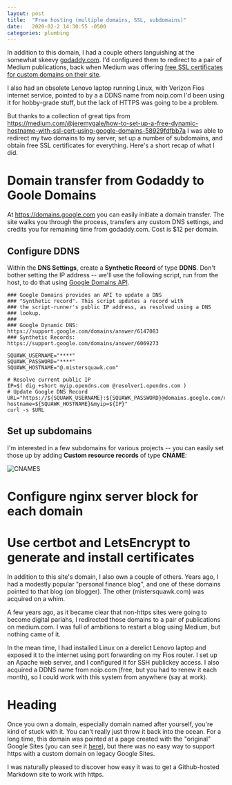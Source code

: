 ```yaml
---
layout: post
title:  "Free hosting (multiple domains, SSL, subdomains)"
date:   2020-02-2 14:30:55 -0500
categories: plumbing
---
```

In addition to this domain, I had a couple others languishing at the somewhat skeevy 
[godaddy.com](https://gizmodo.com/godaddy-sorry-we-promised-holiday-bonuses-that-was-ju-1845948766). I'd configured them to redirect to a pair of Medium publications, back
when Medium was 
offering [free SSL certificates for custom domains on their site](https://help.medium.com/hc/en-us/articles/115003053487-Custom-Domains-service-deprecation). 

I also had an obsolete Lenovo laptop running Linux, with Verizon Fios 
internet service, pointed to by a a DDNS name from noip.com I'd been using it for hobby-grade stuff, but the lack of HTTPS was going to be a problem.

But thanks to a collection of great tips from https://medium.com/@jeremygale/how-to-set-up-a-free-dynamic-hostname-with-ssl-cert-using-google-domains-58929fdfbb7a 
I was able to redirect my two domains to my server, set up a number of subdomains, and obtain free SSL certificates for everything. Here's a short recap of 
what I did.

# Domain transfer from Godaddy to Goole Domains

At https://domains.google.com you can easily initiate a domain transfer. The site walks you through the process, transfers any custom DNS settings, and credits
you for remaining time from godaddy.com. Cost is $12 per domain.

## Configure DDNS

Within the **DNS Settings**, create a **Synthetic Record** of type **DDNS**. Don't bother setting the IP address -- we'll 
use the following script, run from the host, to do that using [Google Domains API](https://support.google.com/domains/answer/6147083?hl=en).

```
### Google Domains provides an API to update a DNS
### "Synthetic record". This script updates a record with 
### the script-runner's public IP address, as resolved using a DNS
### lookup.
###
### Google Dynamic DNS: https://support.google.com/domains/answer/6147083
### Synthetic Records: https://support.google.com/domains/answer/6069273

SQUAWK_USERNAME="****"
SQUAWK_PASSWORD="****"
SQUAWK_HOSTNAME="@.mistersquawk.com"

# Resolve current public IP
IP=$( dig +short myip.opendns.com @resolver1.opendns.com )
# Update Google DNS Record
URL="https://${SQUAWK_USERNAME}:${SQUAWK_PASSWORD}@domains.google.com/nic/update?hostname=${SQUAWK_HOSTNAME}&myip=${IP}"
curl -s $URL
```

## Set up subdomains

I'm interested in a few subdomains for various projects -- you can easily set those up by adding **Custom resource records** of
type **CNAME**:

![CNAMES](/images/CNAME.png)

# Configure nginx server block for each domain


# Use certbot and LetsEncrypt to generate and install certificates



In addition to this site's domain, I also own a couple of others. Years ago, I had a modestly popular "personal finance blog", and one of these domains 
pointed to that blog (on blogger). The other (mistersquawk.com) was acquired on a whim.

A few years ago, as it became clear that non-https sites were going to become digital pariahs, I redirected those domains to a pair of publications on medium.com.
I was full of ambitions to restart a blog using Medium, but nothing came of it.

In the mean time, I had installed Linux on a derelict Lenovo laptop and exposed it to the internet using port forwarding on my Fios router. I set up an Apache web
server, and I configured it for SSH publickey access. I also acquired a DDNS name from noip.com (free, but you had to renew it each month), so I could work with 
this system from anywhere (say at work). 

# Heading

Once you own a domain, especially domain named after yourself, you're kind of stuck with it. You can't really just throw it back into the ocean. For a long time,
this domain was pointed at a page created with the "original" Google Sites (you can see it [here](https://sites.google.com/site/eddennisonbeta/)), but there was no easy way to support https with a custom domain on legacy Google Sites. 

I was naturally pleased to discover how easy it was to get a Github-hosted Markdown site to work with https.


